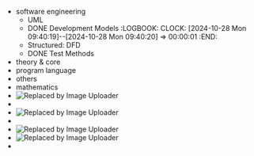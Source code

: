 - software engineering
	- UML
	- DONE Development Models
	  :LOGBOOK:
	  CLOCK: [2024-10-28 Mon 09:40:19]--[2024-10-28 Mon 09:40:20] =>  00:00:01
	  :END:
	- Structured: DFD
	- DONE Test Methods
- theory & core
- program language
- others
- mathematics
- ![Replaced by Image Uploader](https://raw.githubusercontent.com/qugushihua/blog-images/master/202410281647326.png)
-
- ![Replaced by Image Uploader](https://raw.githubusercontent.com/qugushihua/blog-images/master/202410282108424.png)
-
- ![Replaced by Image Uploader](https://raw.githubusercontent.com/qugushihua/blog-images/master/202410282355440.png)
- ![Replaced by Image Uploader](https://raw.githubusercontent.com/qugushihua/blog-images/master/202410282357610.png)
-